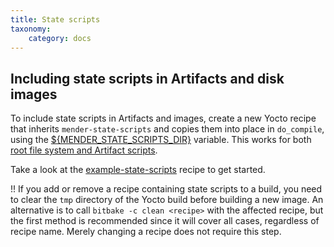 ```yaml
---
title: State scripts
taxonomy:
    category: docs
---
```


## Including state scripts in Artifacts and disk images

To include state scripts in Artifacts and images, create a new Yocto recipe that inherits `mender-state-scripts` and copies them into place in `do_compile`, using the [${MENDER_STATE_SCRIPTS_DIR}](../../../05.System-updates-Yocto-Project/99.Variables/docs.md#mender_state_scripts_dir) variable. This works for both [root file system and Artifact scripts](../../../06.Artifact-creation/04.State-scripts/docs.md#root-file-system-and-Artifact-scripts).

<!--AUTOVERSION: "meta-mender/tree/%"/meta-mender-->
Take a look at the [example-state-scripts](https://github.com/mendersoftware/meta-mender/tree/dunfell/meta-mender-demo/recipes-mender/example-state-scripts?target=_blank) recipe to get started.

!! If you add or remove a recipe containing state scripts to a build, you need to clear the `tmp` directory of the Yocto build before building a new image. An alternative is to call `bitbake -c clean <recipe>` with the affected recipe, but the first method is recommended since it will cover all cases, regardless of recipe name. Merely changing a recipe does not require this step.
